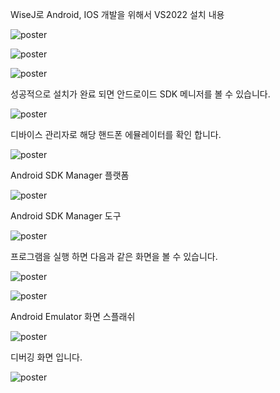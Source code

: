 WiseJ로 Android, IOS 개발을 위해서 VS2022 설치 내용

![poster](./wisej-vs2022.files/image001.jpg)

![poster](./wisej-vs2022.files/image002.jpg)

![poster](./wisej-vs2022.files/image003.jpg)

성공적으로 설치가 완료 되면 안드로이드 SDK 메니저를 볼 수 있습니다.

![poster](./wisej-vs2022.files/image004.jpg)

디바이스 관리자로 해당 핸드폰 에뮬레이터를 확인 합니다.

![poster](./wisej-vs2022.files/image005.jpg)

Android SDK Manager 플랫폼

![poster](./wisej-vs2022.files/image006.jpg)

Android SDK Manager 도구

![poster](./wisej-vs2022.files/image007.jpg)

프로그램을 실행 하면 다음과 같은 화면을 볼 수 있습니다.

![poster](./wisej-vs2022.files/image008.jpg)

![poster](./wisej-vs2022.files/image009.jpg)

Android Emulator 화면 스플래쉬

![poster](./wisej-vs2022.files/image010.jpg)

디버깅 화면 입니다.

![poster](./wisej-vs2022.files/image011.jpg)
